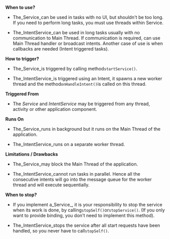 **When to use?**

* The_Service_can be used in tasks with no UI, but shouldn't be too long. If you need to perform long tasks, you must use threads within Service.

* The_IntentService_can be used in long tasks usually with no communication to Main Thread. If communication is required, can use Main Thread handler or broadcast intents. Another case of use is when callbacks are needed \(Intent triggered tasks\).

**How to trigger?**

* The_Service_is triggered by calling method`startService()`.

* The_IntentService_is triggered using an Intent, it spawns a new worker thread and the method`onHandleIntent()`is called on this thread.

**Triggered From**

* The
  _Service_
  and
  _IntentService_
  may be triggered from any thread, activity or other application component.

**Runs On**

* The_Service_runs in background but it runs on the Main Thread of the application.

* The_IntentService_runs on a separate worker thread.

**Limitations / Drawbacks**

* The_Service_may block the Main Thread of the application.

* The_IntentService_cannot run tasks in parallel. Hence all the consecutive intents will go into the message queue for the worker thread and will execute sequentially.

**When to stop?**

* If you implement a_Service_, it is your responsibility to stop the service when its work is done, by calling`stopSelf()`or`stopService()`. \(If you only want to provide binding, you don't need to implement this method\).

* The_IntentService_stops the service after all start requests have been handled, so you never have to call`stopSelf()`.



